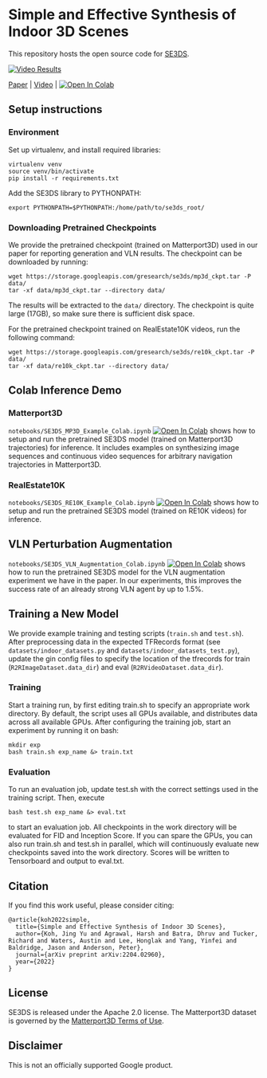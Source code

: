 # Simple and Effective Synthesis of Indoor 3D Scenes

This repository hosts the open source code for [SE3DS](https://arxiv.org/abs/2204.02960).

[![Video Results](./video_results.gif)]({https://www.youtube.com/watch?v=lhwwlrRfFp0} "Video Results")

[Paper](https://arxiv.org/abs/2204.02960) | [Video](https://www.youtube.com/watch?v=lhwwlrRfFp0) | [![Open In Colab](https://colab.research.google.com/assets/colab-badge.svg)](https://colab.research.google.com/drive/1ZccoN8YXFQnm8o3ztVTLHh0Ji9XhZDrn)


## Setup instructions

### Environment
Set up virtualenv, and install required libraries:
```
virtualenv venv
source venv/bin/activate
pip install -r requirements.txt
```

Add the SE3DS library to PYTHONPATH:
```
export PYTHONPATH=$PYTHONPATH:/home/path/to/se3ds_root/
```

### Downloading Pretrained Checkpoints

We provide the pretrained checkpoint (trained on Matterport3D) used in our paper for reporting generation and VLN results. The checkpoint can be downloaded by running:
```
wget https://storage.googleapis.com/gresearch/se3ds/mp3d_ckpt.tar -P data/
tar -xf data/mp3d_ckpt.tar --directory data/
```

The results will be extracted to the `data/` directory. The checkpoint is quite large (17GB), so make sure there is sufficient disk space.

For the pretrained checkpoint trained on RealEstate10K videos, run the following command:
```
wget https://storage.googleapis.com/gresearch/se3ds/re10k_ckpt.tar -P data/
tar -xf data/re10k_ckpt.tar --directory data/
```


## Colab Inference Demo

### Matterport3D

`notebooks/SE3DS_MP3D_Example_Colab.ipynb` [![Open In Colab](https://colab.research.google.com/assets/colab-badge.svg)](https://colab.research.google.com/drive/1ZccoN8YXFQnm8o3ztVTLHh0Ji9XhZDrn) shows how to setup and run the pretrained SE3DS model (trained on Matterport3D trajectories) for inference. It includes examples on synthesizing image sequences and continuous video sequences for arbitrary navigation trajectories in Matterport3D.

### RealEstate10K

`notebooks/SE3DS_RE10K_Example_Colab.ipynb` [![Open In Colab](https://colab.research.google.com/assets/colab-badge.svg)](https://colab.research.google.com/drive/1KsOEVYgOKKiNhnR_YPnu0QBco7D2xBjP) shows how to setup and run the pretrained SE3DS model (trained on RE10K videos) for inference.


## VLN Perturbation Augmentation

`notebooks/SE3DS_VLN_Augmentation_Colab.ipynb` [![Open In Colab](https://colab.research.google.com/assets/colab-badge.svg)](https://colab.research.google.com/drive/1WTBbuMvv9DwgPAq4ZbTa_qb45KrFNDTU) shows how to run the pretrained SE3DS model for the VLN augmentation experiment we have in the paper. In our experiments, this improves the success rate of an already strong VLN agent by up to 1.5%.


## Training a New Model

We provide example training and testing scripts (`train.sh` and `test.sh`). After preprocessing data in the expected TFRecords format (see `datasets/indoor_datasets.py` and `datasets/indoor_datasets_test.py`), update the gin config files to specify the location of the tfrecords for train (`R2RImageDataset.data_dir`) and eval (`R2RVideoDataset.data_dir`).

### Training

Start a training run, by first editing train.sh to specify an appropriate work directory. By default, the script uses all GPUs available, and distributes data across all available GPUs. After configuring the training job, start an experiment by running it on bash:

```
mkdir exp
bash train.sh exp_name &> train.txt
```

### Evaluation

To run an evaluation job, update test.sh with the correct settings used in the training script. Then, execute

```
bash test.sh exp_name &> eval.txt
```

to start an evaluation job. All checkpoints in the work directory will be evaluated for FID and Inception Score. If you can spare the GPUs, you can also run train.sh and test.sh in parallel, which will continuously evaluate new checkpoints saved into the work directory. Scores will be written to Tensorboard and output to eval.txt.


## Citation

If you find this work useful, please consider citing:

```
@article{koh2022simple,
  title={Simple and Effective Synthesis of Indoor 3D Scenes},
  author={Koh, Jing Yu and Agrawal, Harsh and Batra, Dhruv and Tucker, Richard and Waters, Austin and Lee, Honglak and Yang, Yinfei and Baldridge, Jason and Anderson, Peter},
  journal={arXiv preprint arXiv:2204.02960},
  year={2022}
}
```

## License

SE3DS is released under the Apache 2.0 license. The Matterport3D dataset is governed by the
[Matterport3D Terms of Use](http://kaldir.vc.in.tum.de/matterport/MP_TOS.pdf).

## Disclaimer

This is not an officially supported Google product.
